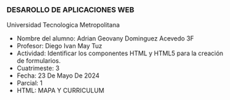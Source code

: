 ### DESAROLLO DE APLICACIONES WEB
<P>
Universidad Tecnologica Metropolitana
</P>

- Nombre del alumno: Adrian Geovany Dominguez Acevedo 3F
- Profesor: Diego Ivan May Tuz
- Actividad:  Identificar los componentes HTML y HTML5 para la creación de formularios. 
- Cuatrimeste: 3
- Fecha: 23 De Mayo De 2024
- Parcial: 1
- HTML: MAPA Y CURRICULUM
